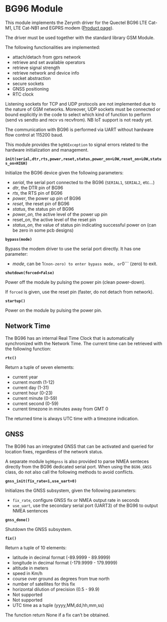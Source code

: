 # BG96 Module

This module implements the Zerynth driver for the Quectel BG96 LTE Cat-M1, LTE Cat-NB1 and EGPRS modem ([Product page](https://www.quectel.com/product/bg96.htm)).

The driver must be used together with the standard library GSM Module.

The following functionalities are implemented:


* attach/detach from gprs network
* retrieve and set available operators
* retrieve signal strength
* retrieve network and device info
* socket abstraction
* secure sockets
* GNSS positioning
* RTC clock

Listening sockets for TCP and UDP protocols are not implemented due to the nature of GSM networks.
Moreover, UDP sockets must be connected or bound explicitly in the code to select which kind of function to perform (send vs sendto and recv vs recvfrom).
NB IoT support is not ready yet.

The communication with BG96 is performed via UART without hardware flow control at 115200 baud.

This module provides the `bg96Exception` to signal errors related to the hardware initialization and management.


**`init(serial,dtr,rts,power,reset,status,power_on=LOW,reset_on=LOW,status_on=HIGH)`**

Initialize the BG96 device given the following parameters:


* *serial*, the serial port connected to the BG96 (`SERIAL1`, `SERIAL2`, etc…)
* *dtr*, the DTR pin of BG96
* *rts*, the RTS pin of BG96
* *power*, the power up pin of BG96
* *reset*, the reset pin of BG96
* *status*, the status pin of BG96
* *power_on,* the active level of the power up pin
* reset_on, the active level of the reset pin
* *status_on*, the value of status pin indicating successful power on (can be zero in some pcb designs)

**`bypass(mode)`**

Bypass the modem driver to use the serial port directly. It has one parameter:


-	*mode*, can be 1``` (non-zero) to enter bypass mode, or ```0``` (zero) to exit.

**`shutdown(forced=False)`**

Power off the module by pulsing the power pin (clean power-down).

If ```forced``` is given, use the reset pin (faster, do not detach from network).

**`startup()`**

Power on the module by pulsing the power pin.

## Network Time

The BG96 has an internal Real Time Clock that is automatically synchronized with the Network Time.
The current time can be retrieved with the following function:


**`rtc()`**

Return a tuple of seven elements:


* current year
* current month (1-12)
* current day (1-31)
* current hour (0-23)
* current minute (0-59)
* current second (0-59)
* current timezone in minutes away from GMT 0

The returned time is always UTC time with a timezone indication.

## GNSS

The BG96 has an integrated GNSS that can be activated and queried for location fixes, regardless of the network status.

A separate module `bg96gnss` is also provided to parse NMEA senteces directly from the BG96 dedicated serial port.
When using the `BG96_GNSS` class, do not also call the following methods to avoid conflicts.


**`gnss_init(fix_rate=1,use_uart=0)`**

Initializes the GNSS subsystem, given the following parameters:


* ```fix_rate```, configure GNSS fix or NMEA output rate in seconds
* ```use_uart```, use the secondary serial port (UART3) of the BG96 to output NMEA sentences

**`gnss_done()`**

Shutdown the GNSS subsystem.


**`fix()`**

Return a tuple of 10 elements:


* latitude in decimal format (-89.9999 - 89.9999)
* longitude in decimal format (-179.9999 - 179.9999)
* altitude in meters
* speed in Km/h
* course over ground as degrees from true north
* number of satellites for this fix
* horizontal dilution of precision (0.5 - 99.9)
* Not supported
* Not supported
* UTC time as a tuple (yyyy,MM,dd,hh,mm,ss)

The function return None if a fix can’t be obtained.
<!--stackedit_data:
eyJoaXN0b3J5IjpbLTM2ODkyMDUwM119
-->
